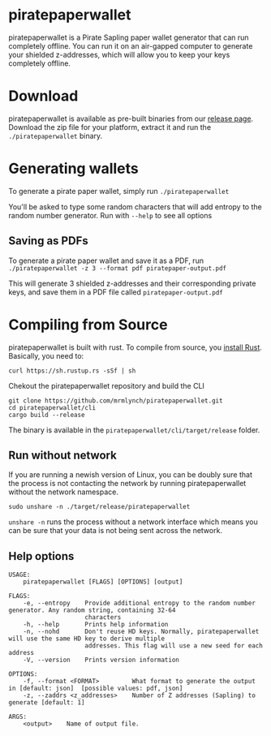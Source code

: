 # piratepaperwallet
piratepaperwallet is a Pirate Sapling paper wallet generator that can run completely offline. You can run it on an air-gapped computer to generate your shielded z-addresses, which will allow you to keep your keys completely offline. 

# Download
piratepaperwallet is available as pre-built binaries from our [release page](https://github.com/mrmlynch/piratepaperwallet/releases). Download the zip file for your platform, extract it and run the `./piratepaperwallet` binary. 

# Generating wallets
To generate a pirate paper wallet, simply run `./piratepaperwallet`

You'll be asked to type some random characters that will add entropy to the random number generator. Run with `--help` to see all options

## Saving as PDFs
To generate a pirate paper wallet and save it as a PDF, run
`./piratepaperwallet -z 3 --format pdf piratepaper-output.pdf`

This will generate 3 shielded z-addresses and their corresponding private keys, and save them in a PDF file called `piratepaper-output.pdf`

# Compiling from Source
piratepaperwallet is built with rust. To compile from source, you [install Rust](https://www.rust-lang.org/tools/install). Basically, you need to:
```
curl https://sh.rustup.rs -sSf | sh
```
Chekout the piratepaperwallet repository and build the CLI
```
git clone https://github.com/mrmlynch/piratepaperwallet.git
cd piratepaperwallet/cli
cargo build --release
```

The binary is available in the `piratepaperwallet/cli/target/release` folder.

## Run without network
If you are running a newish version of Linux, you can be doubly sure that the process is not contacting the network by running piratepaperwallet without the network namespace.

```
sudo unshare -n ./target/release/piratepaperwallet
```
`unshare -n` runs the process without a network interface which means you can be sure that your data is not being sent across the network. 


## Help options
```
USAGE:
    piratepaperwallet [FLAGS] [OPTIONS] [output]

FLAGS:
    -e, --entropy    Provide additional entropy to the random number generator. Any random string, containing 32-64
                     characters
    -h, --help       Prints help information
    -n, --nohd       Don't reuse HD keys. Normally, piratepaperwallet will use the same HD key to derive multiple
                     addresses. This flag will use a new seed for each address
    -V, --version    Prints version information

OPTIONS:
    -f, --format <FORMAT>         What format to generate the output in [default: json]  [possible values: pdf, json]
    -z, --zaddrs <z_addresses>    Number of Z addresses (Sapling) to generate [default: 1]

ARGS:
    <output>    Name of output file.
```
